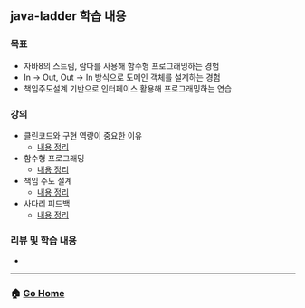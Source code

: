 ## java-ladder 학습 내용

### 목표
- 자바8의 스트림, 람다를 사용해 함수형 프로그래밍하는 경험
- In -> Out, Out -> In 방식으로 도메인 객체를 설계하는 경험
- 책임주도설계 기반으로 인터페이스 활용해 프로그래밍하는 연습

### 강의
- 클린코드와 구현 역량이 중요한 이유
  - [내용 정리](./clean-code-and-implementation-capabilities.md)
- 함수형 프로그래밍 
  - [내용 정리](./functional-programming.md)
- 책임 주도 설계
  - [내용 정리](./responsibility-driven-design.md)
- 사다리 피드백 
  - [내용 정리](./ladder-feedback.md)

### 리뷰 및 학습 내용 
- 

---

### :house: [Go Home](https://github.com/gmlwjd9405/tdd-refactoring-clean-code-8)